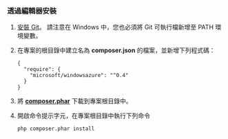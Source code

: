 ### <a name="install-via-composer"></a>透過編輯器安裝
1. [安裝 Git][install-git]。 請注意在 Windows 中，您也必須將 Git 可執行檔新增至 PATH 環境變數。 
2. 在專案的根目錄中建立名為 **composer.json** 的檔案，並新增下列程式碼：
   
    ```
    {
      "require": {
        "microsoft/windowsazure": "^0.4"
      }
    }
    ```
3. 將 **[composer.phar][composer-phar]** 下載到專案根目錄中。
4. 開啟命令提示字元，在專案根目錄中執行下列命令
   
    ```
    php composer.phar install
    ```

[php-sdk-github]: http://go.microsoft.com/fwlink/?LinkId=252719
[install-git]: http://git-scm.com/book/en/Getting-Started-Installing-Git
[download-SDK-PHP]: ../articles/php-download-sdk.md
[composer-phar]: http://getcomposer.org/composer.phar
